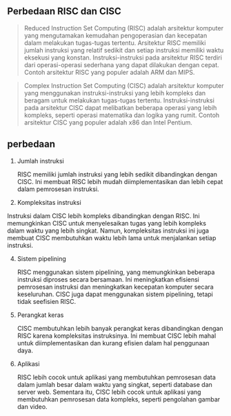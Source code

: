 ## Perbedaan RISC dan CISC

>Reduced Instruction Set Computing (RISC) adalah arsitektur komputer yang mengutamakan kemudahan pengoperasian dan kecepatan dalam melakukan tugas-tugas tertentu.
Arsitektur RISC memiliki jumlah instruksi yang relatif sedikit dan setiap instruksi memiliki waktu eksekusi yang konstan.
Instruksi-instruksi pada arsitektur RISC terdiri dari operasi-operasi sederhana yang dapat dilakukan dengan cepat. Contoh arsitektur RISC yang populer adalah ARM dan MIPS.

>Complex Instruction Set Computing (CISC) adalah arsitektur komputer yang menggunakan instruksi-instruksi yang lebih kompleks dan beragam untuk melakukan tugas-tugas tertentu.
Instruksi-instruksi pada arsitektur CISC dapat melibatkan beberapa operasi yang lebih kompleks, seperti operasi matematika dan logika yang rumit. Contoh arsitektur CISC yang populer adalah x86 dan Intel Pentium.

## perbedaan
1. Jumlah instruksi

    RISC memiliki jumlah instruksi yang lebih sedikit dibandingkan dengan        CISC. Ini membuat RISC lebih mudah diimplementasikan dan lebih cepat         dalam pemrosesan instruksi.
   
   
3. Kompleksitas instruksi
 
  Instruksi dalam CISC lebih kompleks dibandingkan dengan RISC. Ini            memungkinkan CISC untuk menyelesaikan tugas yang lebih kompleks dalam        waktu yang lebih singkat. Namun, kompleksitas instruksi ini juga membuat     CISC membutuhkan waktu lebih lama untuk menjalankan setiap instruksi.

4. Sistem pipelining

    RISC menggunakan sistem pipelining, yang memungkinkan beberapa instruksi     diproses secara bersamaan. Ini meningkatkan efisiensi pemrosesan             instruksi dan meningkatkan kecepatan komputer secara keseluruhan. CISC       juga dapat menggunakan sistem pipelining, tetapi tidak seefisien RISC.

4. Perangkat keras
   
   CISC membutuhkan lebih banyak perangkat keras dibandingkan dengan RISC       karena kompleksitas instruksinya. Ini membuat CISC lebih mahal untuk         diimplementasikan dan kurang efisien dalam hal penggunaan daya.

6. Aplikasi

    RISC lebih cocok untuk aplikasi yang membutuhkan pemrosesan data dalam       jumlah besar dalam waktu yang singkat, seperti database dan server web.      Sementara itu, CISC lebih cocok untuk aplikasi yang membutuhkan              pemrosesan data kompleks, seperti pengolahan gambar dan video.

